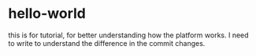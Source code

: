 # hello-world
this is for tutorial, for better understanding how the platform works.
I need to write to understand the difference in the commit changes.
